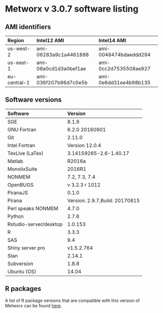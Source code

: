 Metworx v 3.0.7 software listing
================

AMI identifiers
---------------

| Region       |      Intel12 AMI      |     Intel14 AMI       |
|:-------------|:----------------------|:----------------------|
| us-west-2    | ami-06283a9c1a4461888 | ami-0048474bdaeddd294 |
| us-east-1    | ami-06a0cd1d3a0bef1ae | ami-0cc2d7535508ae927 |
| eu-central-1 | ami-036f207b96d7c0e5b | ami-0e6dd31ee4b98b135 |


Software versions
-----------------

| Software               | Version                        |
|:-----------------------|:-------------------------------|
| SGE                    | 8.1.9                          |
| GNU Fortran            | 6.2.0 20160901                 |
| Git                    | 2.11.0                         |
| Intel Fortran          | Version 12.0.4                 |
| TexLive (LaTex)        | 3.14159265-2.6-1.40.17         |
| Matlab                 | R2016a                         |
| MonolixSuite           | 2016R1                         |
| NONMEM                 | 7.2, 7.3, 7.4                  |
| OpenBUGS               | v 3.2.3 r 1012                 |
| PiranaJS               | 0.1.0                          |
| Pirana                 | Version: 2.9.7,Build: 20170815 |
| Perl speaks NONMEM     | 4.7.0                          |
| Python                 | 2.7.6                          |
| Rstudio-server/desktop | 1.0.153                        |
| R                      | 3.3.3                          |
| SAS                    | 9.4                            |
| Shiny server pro       | v1.5.2.764                     |
| Stan                   | 2.14.1                         |
| Subversion             | 1.8.8                          |
| Ubuntu (OS)            | 14.04                          |

R packages
----------

A list of R package versions that are compatible with this version of Metworx can be found [here](./3.0.7-Rpackages.md).
